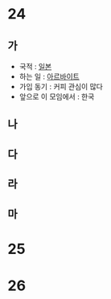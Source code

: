 # 24
## 가
* 국적 : <u>일본</u>
* 하는 일 : <u>아르바이트</u> 
* 가입 동기 : 커피 관심이 많다
* 앞으로 이 모임에서 : 한국
## 나
## 다
## 라
## 마
# 25
# 26